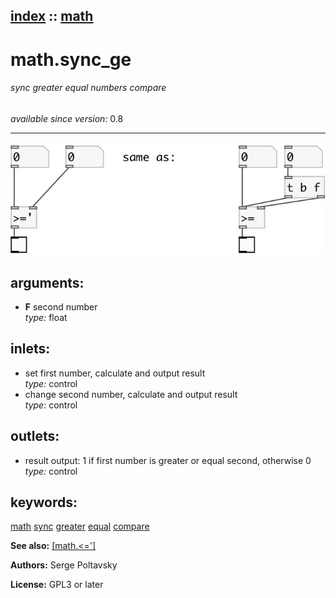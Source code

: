 [index](index.html) :: [math](category_math.html)
---

# math.sync_ge

###### sync greater equal numbers compare

*available since version:* 0.8

---




[![example](../examples/img/math.sync_ge.jpg)](../examples/pd/math.sync_ge.pd)



## arguments:

* **F**
second number<br>
_type:_ float<br>







## inlets:

* set first number, calculate and output result<br>
_type:_ control
* change second number, calculate and output result<br>
_type:_ control



## outlets:

* result output: 1 if first number is greater or equal second, otherwise 0<br>
_type:_ control



## keywords:

[math](keywords/math.html)
[sync](keywords/sync.html)
[greater](keywords/greater.html)
[equal](keywords/equal.html)
[compare](keywords/compare.html)



**See also:**
[\[math.&lt;=&#39;\]](math.%3C%3D%27.html)




**Authors:** Serge Poltavsky




**License:** GPL3 or later





